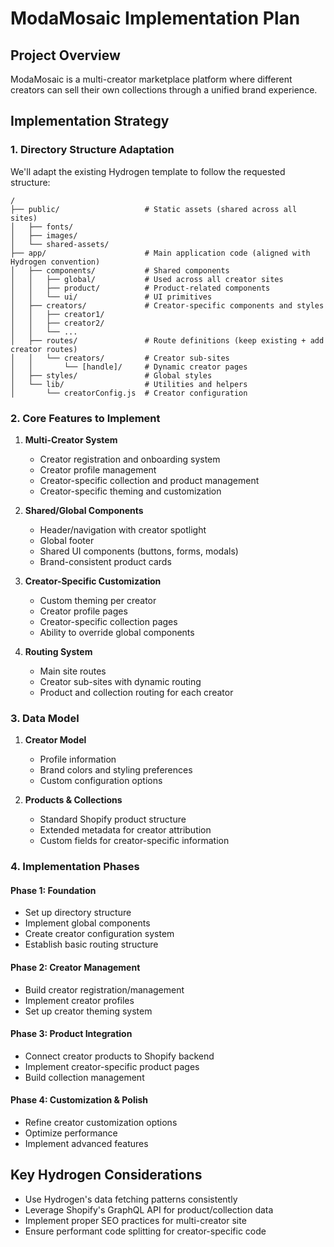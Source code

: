 # ModaMosaic Implementation Plan

## Project Overview
ModaMosaic is a multi-creator marketplace platform where different creators can sell their own collections through a unified brand experience.

## Implementation Strategy

### 1. Directory Structure Adaptation
We'll adapt the existing Hydrogen template to follow the requested structure:

```
/
├── public/                   # Static assets (shared across all sites)
│   ├── fonts/
│   ├── images/
│   └── shared-assets/
├── app/                      # Main application code (aligned with Hydrogen convention)
│   ├── components/           # Shared components
│   │   ├── global/           # Used across all creator sites
│   │   ├── product/          # Product-related components 
│   │   └── ui/               # UI primitives
│   ├── creators/             # Creator-specific components and styles
│   │   ├── creator1/
│   │   ├── creator2/
│   │   └── ...
│   ├── routes/               # Route definitions (keep existing + add creator routes)
│   │   └── creators/         # Creator sub-sites
│   │       └── [handle]/     # Dynamic creator pages
│   ├── styles/               # Global styles
│   └── lib/                  # Utilities and helpers
│       └── creatorConfig.js  # Creator configuration
```

### 2. Core Features to Implement

1. **Multi-Creator System**
   - Creator registration and onboarding system
   - Creator profile management
   - Creator-specific collection and product management
   - Creator-specific theming and customization

2. **Shared/Global Components**
   - Header/navigation with creator spotlight
   - Global footer
   - Shared UI components (buttons, forms, modals)
   - Brand-consistent product cards

3. **Creator-Specific Customization**
   - Custom theming per creator
   - Creator profile pages
   - Creator-specific collection pages
   - Ability to override global components

4. **Routing System**
   - Main site routes
   - Creator sub-sites with dynamic routing
   - Product and collection routing for each creator

### 3. Data Model

1. **Creator Model**
   - Profile information
   - Brand colors and styling preferences
   - Custom configuration options

2. **Products & Collections**
   - Standard Shopify product structure
   - Extended metadata for creator attribution
   - Custom fields for creator-specific information

### 4. Implementation Phases

#### Phase 1: Foundation
- Set up directory structure
- Implement global components
- Create creator configuration system
- Establish basic routing structure

#### Phase 2: Creator Management
- Build creator registration/management
- Implement creator profiles
- Set up creator theming system

#### Phase 3: Product Integration
- Connect creator products to Shopify backend
- Implement creator-specific product pages
- Build collection management

#### Phase 4: Customization & Polish
- Refine creator customization options
- Optimize performance
- Implement advanced features

## Key Hydrogen Considerations
- Use Hydrogen's data fetching patterns consistently
- Leverage Shopify's GraphQL API for product/collection data
- Implement proper SEO practices for multi-creator site
- Ensure performant code splitting for creator-specific code 